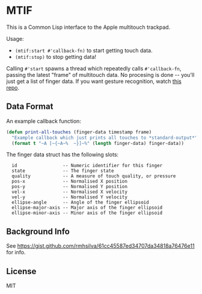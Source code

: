 # MTIF

This is a Common Lisp interface to the Apple multitouch trackpad.

Usage:
- `(mtif:start #'callback-fn)` to start getting touch data.
- `(mtif:stop)` to stop getting data!

Calling `#'start` spawns a thread which repeatedly calls `#'callback-fn`, passing the latest "frame" of multitouch data. No procesing is done -- you'll just get a list of finger data. If you want gesture recognition, watch [this repo](https://github.com/rmhsilva/cl-gestures).

## Data Format

An example callback function:

```lisp
(defun print-all-touches (finger-data timestamp frame)
  "Example callback which just prints all touches to *standard-output*"
  (format t "~A [~{~A~%  ~}]~%" (length finger-data) finger-data))
```

The finger data struct has the following slots:

```
  id                 -- Numeric identifier for this finger
  state              -- The finger state
  quality            -- A measure of touch quality, or pressure
  pos-x              -- Normalised X position
  pos-y              -- Normalised Y position
  vel-x              -- Normalised X velocity
  vel-y              -- Normalised Y velocity
  ellipse-angle      -- Angle of the finger ellipsoid
  ellipse-major-axis -- Major axis of the finger ellipsoid
  ellipse-minor-axis -- Minor axis of the finger ellipsoid
```

## Background Info

See https://gist.github.com/rmhsilva/61cc45587ed34707da34818a76476e11 for info.

## License

MIT

